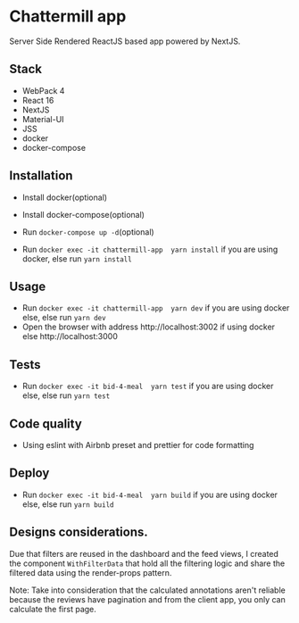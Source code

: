 # Chattermill app
Server Side Rendered ReactJS based app powered by NextJS.

## Stack
- WebPack 4
- React 16
- NextJS
- Material-UI
- JSS
- docker
- docker-compose

## Installation

 - Install docker(optional)

 - Install docker-compose(optional)

 - Run `docker-compose up -d`(optional)

 - Run `docker exec -it chattermill-app  yarn install` if you are using
 docker, else run `yarn install`

## Usage
 - Run `docker exec -it chattermill-app  yarn dev` if you are using
 docker else, else run `yarn dev`
 - Open the browser with address http://localhost:3002 if using docker else
 http://localhost:3000

## Tests
 - Run `docker exec -it bid-4-meal  yarn test` if you are using
 docker else, else run `yarn test`

## Code quality
 - Using eslint with Airbnb preset and prettier for code formatting

## Deploy
- Run `docker exec -it bid-4-meal  yarn build` if you are using
 docker else, else run `yarn build`

## Designs considerations.
Due that filters are reused in the dashboard and the feed views, I created
the component `WithFilterData` that hold all the filtering logic and share the filtered data
using the render-props pattern.

Note: Take into consideration that the calculated annotations aren't  reliable because
the reviews have pagination and from the client app, you only can calculate the first page.